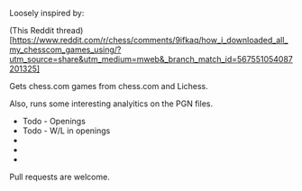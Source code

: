 Loosely inspired by:

(This Reddit thread)[https://www.reddit.com/r/chess/comments/9ifkaq/how_i_downloaded_all_my_chesscom_games_using/?utm_source=share&utm_medium=mweb&_branch_match_id=567551054087201325]

Gets chess.com games from chess.com and Lichess.

Also, runs some interesting analyitics on the PGN files.
 - Todo - Openings
 - Todo - W/L in openings
 -
 -
 -

Pull requests are welcome.
